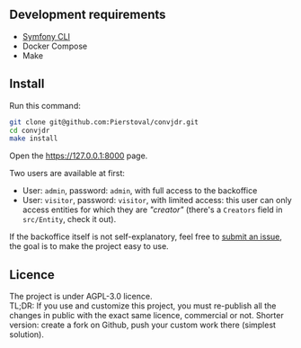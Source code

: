 
## Development requirements 

* [Symfony CLI](https://github.com/symfony-cli/symfony-cli)
* Docker Compose
* Make

## Install

Run this command:

```bash
git clone git@github.com:Pierstoval/convjdr.git
cd convjdr
make install
```

Open the https://127.0.0.1:8000 page.

Two users are available at first:

* User: `admin`, password: `admin`, with full access to the backoffice
* User: `visitor`, password: `visitor`, with limited access: this user can only access entities for which they are _"creator"_ (there's a `Creators` field in `src/Entity`, check it out).

If the backoffice itself is not self-explanatory, feel free to [submit an issue](https://github.com/pierstoval/convjdr/issues/new), the goal is to make the project easy to use.

## Licence

The project is under AGPL-3.0 licence.<br>
TL;DR: If you use and customize this project, you must re-publish all the changes in public with the exact same licence, commercial or not. Shorter version: create a fork on Github, push your custom work there (simplest solution).
